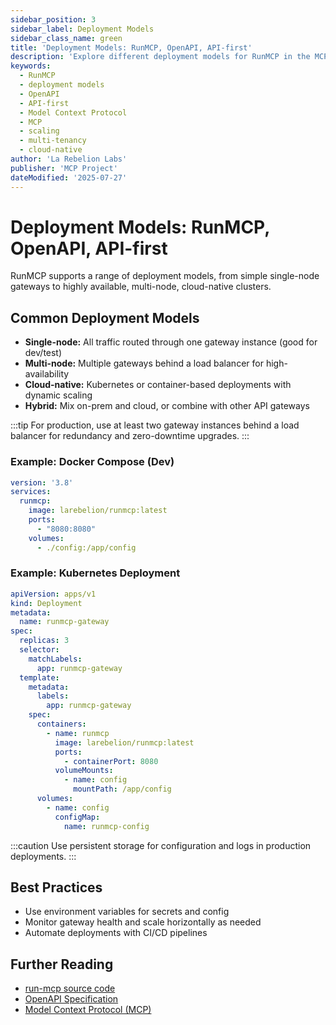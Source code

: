 ```yaml
---
sidebar_position: 3
sidebar_label: Deployment Models
sidebar_class_name: green
title: 'Deployment Models: RunMCP, OpenAPI, API-first'
description: 'Explore different deployment models for RunMCP in the MCP stack, including single-node, multi-node, and cloud-native strategies.'
keywords:
  - RunMCP
  - deployment models
  - OpenAPI
  - API-first
  - Model Context Protocol
  - MCP
  - scaling
  - multi-tenancy
  - cloud-native
author: 'La Rebelion Labs'
publisher: 'MCP Project'
dateModified: '2025-07-27'
---
```


# Deployment Models: RunMCP, OpenAPI, API-first

RunMCP supports a range of deployment models, from simple single-node gateways to highly available, multi-node, cloud-native clusters.

## Common Deployment Models
- **Single-node:** All traffic routed through one gateway instance (good for dev/test)
- **Multi-node:** Multiple gateways behind a load balancer for high-availability
- **Cloud-native:** Kubernetes or container-based deployments with dynamic scaling
- **Hybrid:** Mix on-prem and cloud, or combine with other API gateways

:::tip
For production, use at least two gateway instances behind a load balancer for redundancy and zero-downtime upgrades.
:::

### Example: Docker Compose (Dev)
```yaml
version: '3.8'
services:
  runmcp:
    image: larebelion/runmcp:latest
    ports:
      - "8080:8080"
    volumes:
      - ./config:/app/config
```

### Example: Kubernetes Deployment
```yaml
apiVersion: apps/v1
kind: Deployment
metadata:
  name: runmcp-gateway
spec:
  replicas: 3
  selector:
    matchLabels:
      app: runmcp-gateway
  template:
    metadata:
      labels:
        app: runmcp-gateway
    spec:
      containers:
        - name: runmcp
          image: larebelion/runmcp:latest
          ports:
            - containerPort: 8080
          volumeMounts:
            - name: config
              mountPath: /app/config
      volumes:
        - name: config
          configMap:
            name: runmcp-config
```

:::caution
Use persistent storage for configuration and logs in production deployments.
:::

## Best Practices
- Use environment variables for secrets and config
- Monitor gateway health and scale horizontally as needed
- Automate deployments with CI/CD pipelines

## Further Reading
- [run-mcp source code](https://github.com/la-rebelion/run-mcp)
- [OpenAPI Specification](https://swagger.io/specification/)
- [Model Context Protocol (MCP)](https://github.com/la-rebelion)
